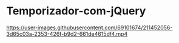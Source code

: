 # Temporizador-com-jQuery





https://user-images.githubusercontent.com/69101674/211452056-3d65c03a-2353-426f-b9d2-661de4615df4.mp4

